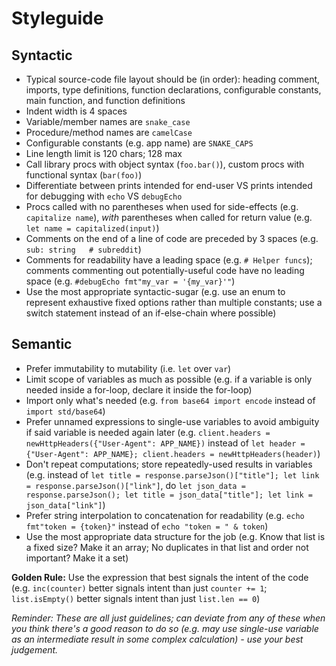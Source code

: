 # Styleguide

## Syntactic
* Typical source-code file layout should be (in order): heading comment, imports, type definitions, function declarations, configurable constants, main function, and function definitions
* Indent width is 4 spaces
* Variable/member names are `snake_case`
* Procedure/method names are `camelCase`
* Configurable constants (e.g. app name) are `SNAKE_CAPS`
* Line length limit is 120 chars; 128 max
* Call library procs with object syntax (`foo.bar()`), custom procs with functional syntax (`bar(foo)`)
* Differentiate between prints intended for end-user VS prints intended for debugging with `echo` VS `debugEcho`
* Procs called with no parentheses when used for side-effects (e.g. `capitalize name`), *with* parentheses when called for return value (e.g. `let name = capitalized(input)`)
* Comments on the end of a line of code are preceded by 3 spaces (e.g. `sub: string   # subreddit`)
* Comments for readability have a leading space (e.g. `# Helper funcs`); comments commenting out potentially-useful 
  code have no leading space (e.g. `#debugEcho fmt"my_var = '{my_var}'"`)
* Use the most appropriate syntactic-sugar (e.g. use an enum to represent exhaustive fixed options rather than multiple constants; use a switch statement instead of an if-else-chain where possible)

## Semantic
* Prefer immutability to mutability (i.e. `let` over `var`)
* Limit scope of variables as much as possible (e.g. if a variable is only needed inside a for-loop, declare it inside the for-loop)
* Import only what's needed (e.g. `from base64 import encode` instead of `import std/base64`)
* Prefer unnamed expressions to single-use variables to avoid ambiguity if said variable is needed again later (e.g. `client.headers = newHttpHeaders({"User-Agent": APP_NAME})` instead of `let header = {"User-Agent": APP_NAME}; client.headers = newHttpHeaders(header)`)
* Don't repeat computations; store repeatedly-used results in variables (e.g. instead of `let title = response.parseJson()["title"]; let link = response.parseJson()["link"]`, do `let json_data = response.parseJson(); let title = json_data["title"]; let link = json_data["link"]`)
* Prefer string interpolation to concatenation for readability (e.g. `echo fmt"token = {token}"` instead of `echo "token = " & token`)
* Use the most appropriate data structure for the job (e.g. Know that list is a fixed size? Make it an array; No duplicates in that list and order not important? Make it a set)

**Golden Rule:** Use the expression that best signals the intent of the code (e.g. `inc(counter)` better signals intent than just `counter += 1`; `list.isEmpty()` better signals intent than just `list.len == 0`)

_Reminder: These are all just guidelines; can deviate from any of these when you think there's a good reason to do so (e.g. may use single-use variable as an intermediate result in some complex calculation) - use your best judgement._
